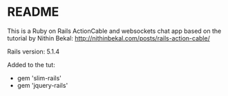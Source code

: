 # README

This is a Ruby on Rails ActionCable and websockets chat app based on the tutorial by Nithin Bekal: http://nithinbekal.com/posts/rails-action-cable/

Rails version: 5.1.4

Added to the tut:
* gem 'slim-rails'
* gem 'jquery-rails'
